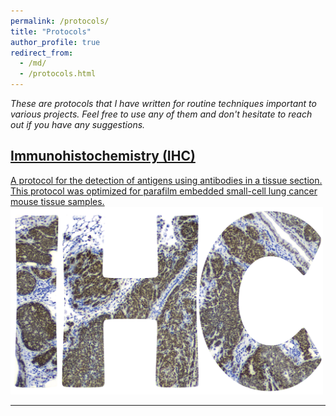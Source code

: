 ```yaml
---
permalink: /protocols/
title: "Protocols"
author_profile: true
redirect_from:
  - /md/
  - /protocols.html
---
```


<em>These are protocols that I have written for routine techniques important to various projects. Feel free to use any of them and don't hesitate to reach out if you have any suggestions.</em>

<h2><a href="/files/Protocols/IHC/IHC_v1.1.pdf" target="_blank">Immunohistochemistry (IHC)</a></h2>
<a href="/files/Protocols/IHC/IHC_v1.1.pdf" target="_blank">
A protocol for the detection of antigens using antibodies in a tissue section. This protocol was optimized for parafilm embedded small-cell lung cancer mouse tissue samples.<br/>
<img src='/images/IHC.png' width='500' height='300'>
</a> 
<hr class="styled-hr" style="width:100%;">
